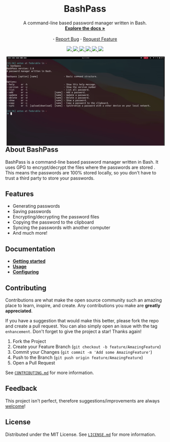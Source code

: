 <div align="center">
   <h1>
      BashPass
   </h1>
   <p align="center">
      A command-line based password manager written in Bash.
      <br/>
      <a href="https://github.com/AntonVanAssche/BashPass/wiki"><strong>Explore the docs »</strong></a>
      <br/>
      <br/>
      <strong>·</strong>
      <a href="https://github.com/AntonVanAssche/BashPass/issues">Report Bug</a>
      <strong>·</strong>
      <a href="https://github.com/AntonVanAssche/BashPass/issues">Request Feature</a>
   </p>
   <p align="center">
      <a href="https://github.com/AntonVanAssche/BashPass/graphs/contributors">
         <img src="https://img.shields.io/github/contributors/AntonVanAssche/BashPass.svg?style=for-the-badge">
      </a>
      <a href="https://github.com/AntonVanAssche/BashPass/releases/latest/">
         <img src="https://img.shields.io/github/release/AntonVanAssche/BashPass.svg?style=for-the-badge">
      </a>
      <a href="https://github.com/AntonVanAssche/BashPass/network/members">
         <img src="https://img.shields.io/github/forks/AntonVanAssche/BashPass.svg?style=for-the-badge">
      </a>
      <a href="https://github.com/github_username/AntonVanAssche/BashPass">
         <img src="https://img.shields.io/github/stars/AntonVanAssche/BashPass.svg?style=for-the-badge">
      </a>
      <a href="https://github.com/github_username/AntonVanAssche/BashPass">
         <img src="https://img.shields.io/github/issues/AntonVanAssche/BashPass.svg?style=for-the-badge">
      </a>
      <a href="https://github.com/AntonVanAssche/BashPass/blob/master/LICENSE">
         <img src="https://img.shields.io/github/license/AntonVanAssche/BashPass.svg?style=for-the-badge">
      </a>
</div>

<img src="./assets/bashpass.gif" alt="Preview GIF" width="500px" align="right">

## About BashPass

BashPass is a command-line based password manager written in Bash. It uses GPG to encrypt/decrypt the files where the passwords are stored . This means the passwords are 100% stored locally, so you don't have to trust a third party to store your passwords.

## Features

-  Generating passwords
-  Saving passwords
-  Encrypting/decrypting the password files
-  Copying the password to the clipboard
-  Syncing the passwords with another computer
-  And much more!

## Documentation

-  **[Getting started](https://github.com/AntonVanAssche/BashPass/wiki/Getting-Started)**
-  **[Usage](https://github.com/AntonVanAssche/BashPass/wiki/Usage)**
-  **[Configuring](https://github.com/AntonVanAssche/BashPass/wiki/Configuring)**

## Contributing

Contributions are what make the open source community such an amazing place to learn, inspire, and create. Any contributions you make are **greatly appreciated**.

If you have a suggestion that would make this better, please fork the repo and create a pull request. You can also simply open an issue with the tag `enhancement`.
Don't forget to give the project a star! Thanks again!

1. Fork the Project
2. Create your Feature Branch (`git checkout -b feature/AmazingFeature`)
3. Commit your Changes (`git commit -m 'Add some AmazingFeature'`)
4. Push to the Branch (`git push origin feature/AmazingFeature`)
5. Open a Pull Request

See [`CONTRIBUTING.md`](./CONTRIBUTING.md) for more information.

## Feedback

This project isn't perfect, therefore suggestions/improvements are always [welcome](https://github.com/AntonVanAssche/BashPass/issues)!

## License

Distributed under the MIT License. See [`LICENSE.md`](./LICENSE.md) for more information.
